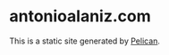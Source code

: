 # antonioalaniz.com

This is a static site generated by [Pelican](http://docs.getpelican.com/en/3.3.0/).
